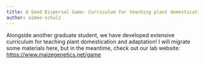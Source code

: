 ```yaml
---
title: A Seed Dispersal Game: Curriculum for teaching plant domestication and adaptation
author: aimee-schulz
---
```


Alongside another graduate student, we have developed extensive curriculum for teaching plant domestication and adaptation!
I will migrate some materials here, but in the meantime, check out our lab website:
https://www.maizegenetics.net/game
